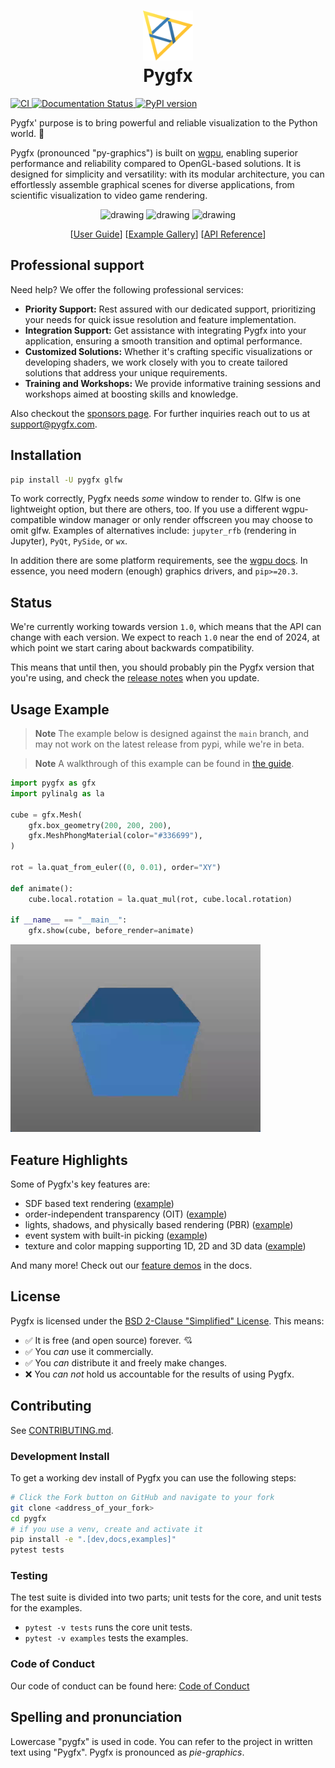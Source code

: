 <h1 align="center"><img src="docs/_static/pygfx.svg" height="80"><br>Pygfx</h1>

[![CI ](https://github.com/pygfx/pygfx/workflows/CI/badge.svg)
](https://github.com/pygfx/pygfx/actions)
[![Documentation Status
](https://readthedocs.org/projects/pygfx/badge/?version=stable)
](https://pygfx.readthedocs.io)
[![PyPI version ](https://badge.fury.io/py/pygfx.svg)
](https://badge.fury.io/py/pygfx)

Pygfx' purpose is to bring powerful and reliable visualization to the Python world. 🚀

Pygfx (pronounced "py-graphics") is built on [wgpu](https://github.com/pygfx/wgpu-py/), enabling superior performance and reliability compared to OpenGL-based solutions. It is designed for simplicity and versatility: with its modular architecture, you can effortlessly assemble graphical scenes for diverse applications, from scientific visualization to video game rendering.

<p align="center">
<img src="./docs/_static/readme_sponza.png" alt="drawing" width="200"/>
<img src="./docs/_static/readme_pbr_example.webp" alt="drawing" width="200"/>
<img src="./docs/_static/readme_torus_knot_wire.png" alt="drawing" width="200"/>
</p>
<p align="center">
[<a href="https://pygfx.com/stable/guide.html">User Guide</a>]
[<a href="https://pygfx.com/stable/_gallery/index.html">Example Gallery</a>]
[<a href="https://pygfx.com/stable/reference.html">API Reference</a>]
</p>

## Professional support

Need help? We offer the following professional services:

* **Priority Support:** Rest assured with our dedicated support, prioritizing your needs for quick issue resolution and feature implementation.
* **Integration Support:** Get assistance with integrating Pygfx into your application, ensuring a smooth transition and optimal performance.
* **Customized Solutions:** Whether it's crafting specific visualizations or developing shaders, we work closely with you to create tailored solutions that address your unique requirements.
* **Training and Workshops:** We provide informative training sessions and workshops aimed at boosting skills and knowledge.

Also checkout the [sponsors page](https://github.com/sponsors/pygfx).
For further inquiries reach out to us at [support@pygfx.com](mailto:support@pygfx.com).

## Installation

```bash
pip install -U pygfx glfw
```

To work correctly, Pygfx needs _some_ window to render to. Glfw is one
lightweight option, but there are others, too. If you use a different
wgpu-compatible window manager or only render offscreen you may choose to omit
glfw. Examples of alternatives include: `jupyter_rfb` (rendering in Jupyter),
`PyQt`, `PySide`, or `wx`.

In addition there are some platform
requirements, see the [wgpu docs](https://wgpu-py.readthedocs.io/en/stable/start.html). In
essence, you need modern (enough) graphics drivers, and `pip>=20.3`.

## Status

We're currently working towards version `1.0`, which means that the API
can change with each version. We expect to reach `1.0` near the end of
2024, at which point we start caring about backwards compatibility.

This means that until then, you should probably pin the Pygfx version
that you're using, and check the [release notes](https://github.com/pygfx/pygfx/releases)
when you update.

## Usage Example

> **Note**
> The example below is designed against the `main` branch,
> and may not work on the latest release from pypi, while we're in beta.

> **Note**
> A walkthrough of this example can be found in [the
> guide](https://pygfx.com/stable/guide.html#how-to-use-pygfx).

```python
import pygfx as gfx
import pylinalg as la

cube = gfx.Mesh(
    gfx.box_geometry(200, 200, 200),
    gfx.MeshPhongMaterial(color="#336699"),
)

rot = la.quat_from_euler((0, 0.01), order="XY")

def animate():
    cube.local.rotation = la.quat_mul(rot, cube.local.rotation)

if __name__ == "__main__":
    gfx.show(cube, before_render=animate)

```
<img src="./docs/_static/guide_rotating_cube.gif" alt="drawing" width="400"/>


## Feature Highlights
Some of Pygfx's key features are:

- SDF based text rendering ([example](
  https://pygfx.com/stable/_gallery/feature_demo/text_contrast.html))
- order-independent transparency (OIT) ([example](
  https://pygfx.com/stable/_gallery/feature_demo/transparency2.html))
- lights, shadows, and physically based rendering (PBR) ([example](
  https://pygfx.com/stable/_gallery/feature_demo/pbr.html))
- event system with built-in picking ([example](
  https://pygfx.com/stable/_gallery/feature_demo/picking_points.html))
- texture and color mapping supporting 1D, 2D and 3D data ([example](
  https://pygfx.com/stable/_gallery/feature_demo/colormap_channels.html))


And many more! Check out our [feature demos](
https://pygfx.com/stable/_gallery/index.html) in the docs.

## License

Pygfx is licensed under the [BSD 2-Clause "Simplified" License](LICENSE). This means:

- :white_check_mark: It is free (and open source) forever. :cupid:
- :white_check_mark: You _can_ use it commercially.
- :white_check_mark: You _can_ distribute it and freely make changes.
- :x: You _can not_ hold us accountable for the results of using Pygfx.

## Contributing

See [CONTRIBUTING.md](CONTRIBUTING.md).

### Development Install
To get a working dev install of Pygfx you can use the following steps:

```bash
# Click the Fork button on GitHub and navigate to your fork
git clone <address_of_your_fork>
cd pygfx
# if you use a venv, create and activate it
pip install -e ".[dev,docs,examples]"
pytest tests
```

### Testing

The test suite is divided into two parts; unit tests for the core, and unit
tests for the examples.

* `pytest -v tests` runs the core unit tests.
* `pytest -v examples` tests the examples.


### Code of Conduct

Our code of conduct can be found here: [Code of Conduct](./CODE_OF_CONDUCT.md)


## Spelling and pronunciation

Lowercase "pygfx" is used in code. You can refer to the project in written text using "Pygfx".
Pygfx is pronounced as *pie-graphics*.

